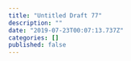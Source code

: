 ```yaml
---
title: "Untitled Draft 77"
description: ""
date: "2019-07-23T00:07:13.737Z"
categories: []
published: false
---
```



